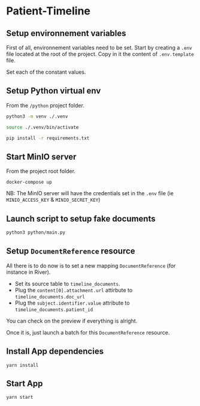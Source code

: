 # Patient-Timeline

## Setup environnement variables

First of all, environnement variables need to be set.
Start by creating a `.env` file located at the root of the project. Copy in it the content of `.env.template` file.

Set each of the constant values.


## Setup Python virtual env

From the `/python` project folder.

```sh
python3 -m venv ./.venv

source ./.venv/bin/activate

pip install -r requirements.txt
```

## Start MinIO server

From the project root folder.

```docker-compose up```

NB: The MinIO server will have the credentials set in the `.env` file (ie `MINIO_ACCESS_KEY` & `MINIO_SECRET_KEY`)

## Launch script to setup fake documents

```sh
python3 python/main.py
```

## Setup `DocumentReference` resource

All there is to do now is to set a new mapping `DocumentReference` (for instance in River). 

- Set its source table to `timeline_documents`.
- Plug the `content[0].attachment.url` attirbute to `timeline_documents.doc_url`
- Plug the `subject.identifier.value` attribute to `timeline_documents.patient_id`

You can check on the preview if everything is alright. 

Once it is, just launch a batch for this `DocumentReference` resource.

## Install App dependencies

```yarn install```

## Start App

```yarn start```